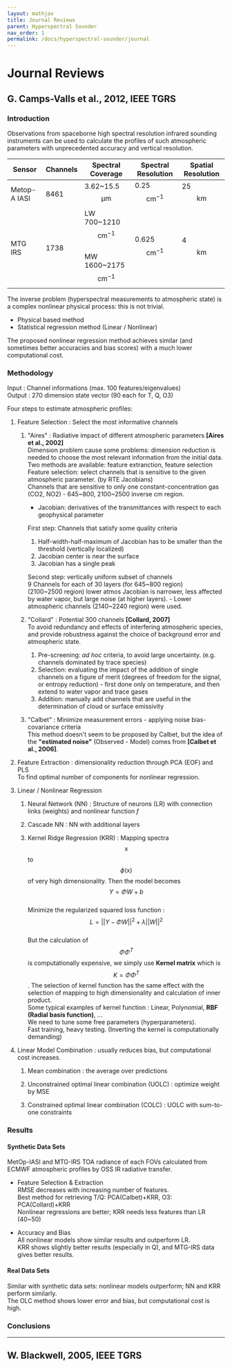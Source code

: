 ```yaml
---
layout: mathjax
title: Journal Reviews
parent: Hyperspectral Sounder
nav_order: 1
permalink: /docs/hyperspectral-sounder/journal
---
```


# Journal Reviews

## G. Camps-Valls et al., 2012, IEEE TGRS

### Introduction

Observations from spaceborne high spectral resolution infrared
sounding instruments can be used to calculate the profiles of
such atmospheric parameters with unprecedented accuracy and
vertical resolution.

|Sensor|Channels|Spectral Coverage|Spectral Resolution|Spatial Resolution|
|---|---|---|---|---|
|Metop-A IASI|8461|3.62~15.5 $$\mathrm{\mu m}$$|0.25 $$\mathrm{cm^{-1}}$$|25 $$\mathrm{km}$$|
|MTG IRS|1738|LW 700~1210 $$\mathrm{cm^{-1}}$$<br>MW 1600~2175 $$\mathrm{cm^{-1}}$$|0.625 $$\mathrm{cm^{-1}}$$|4 $$\mathrm{km}$$|

The inverse problem (hyperspectral measurements to atmospheric state) is a complex nonlinear physical process: this is not trivial.

 - Physical based method
 - Statistical regression method (Linear / Nonlinear)

The proposed nonlinear regression method achieves
similar (and sometimes better accuracies and bias scores) with
a much lower computational cost.

### Methodology

Input : Channel informations (max. 100 features/eigenvalues)  
Output : 270 dimension state vector (90 each for T, Q, O3)

Four steps to estimate atmospheric profiles:

1. Feature Selection : Select the most informative channels

    1. "Aires" : Radiative impact of different atmospheric parameters **[Aires et al., 2002]**  
        Dimension problem cause some problems: dimension reduction is needed to choose the most relevant information from the initial data.  
        Two methods are available: feature extranction, feature selection  
        Feature selection: select channels that is sensitive to the given atmospheric parameter. (by RTE Jacobians)  
        Channels that are sensitive to only one constant-concentration gas (CO2, NO2) - 645~800, 2100~2500 inverse cm region.  
        * Jacobian: derivatives of the transmittances with respect to each geophysical parameter  

        First step: Channels that satisfy some quality criteria  
        1. Half-width-half-maximum of Jacobian has to be smaller than the threshold (vertically localized)  
        2. Jacobian center is near the surface  
        3. Jacobian has a single peak  
        
        Second step: vertically uniform subset of channels  
        9 Channels for each of 30 layers (for 645~800 region)  
        (2100~2500 region) lower atmos Jacobian is narrower, less affected by water vapor, but large noise (at higher layers). - Lower atmospheric channels (2140~2240 region) were used.  

    2. "Collard" : Potential 300 channels  **[Collard, 2007]**  
        To avoid redundancy and effects of interfering atmospheric species, and provide robustness against the choice of background error and atmospheric state.  

        1. Pre-screening: *ad hoc* criteria, to avoid large uncertainty. (e.g. channels dominated by trace species)  
        2. Selection: evaluating the impact of the addition of single channels on a figure of merit (degrees of freedom for the signal, or entropy reduction) - first done only on temperature, and then extend to water vapor and trace gases  
        3. Addition: manually add channels that are useful in the determination of cloud or surface emissivity  
        
    3. "Calbet" : Minimize measurement errors - applying noise bias-covariance criteria  
        This method doesn't seem to be proposed by Calbet, but the idea of the **"estimated noise"** (Observed - Model) comes from **[Calbet et al., 2006]**.

2. Feature Extraction : dimensionality reduction through PCA (EOF) and PLS  
    To find optimal number of components for nonlinear regression.

3. Linear / Nonlinear Regression

    1. Neural Network (NN) : Structure of neurons (LR) with connection links (weights) and nonlinear function *f*  

    2. Cascade NN : NN with additional layers

    3. Kernel Ridge Regression (KRR) : Mapping spectra $$\mathrm{x}$$ to $$\phi ({\mathrm{x}})$$ of very high dimensionality. Then the model becomes  
        $$Y=\Phi W+b$$  
        Minimize the regularized squared loss function :  
        $$L = ||Y-\Phi W||^2 + \lambda ||W||^2$$  
        But the calculation of $$\Phi\Phi^T$$ is computationally expensive, we simply use **Kernel matrix** which is $$K = \Phi\Phi^T$$. The selection of kernel function has the same effect with the selection of mapping to high dimensionality and calculation of inner product.  
        Some typical examples of kernel function : Linear, Polynomial, **RBF (Radial basis function)**, ...  
        We need to tune some free parameters (hyperparameters).  
        Fast training, heavy testing. (Inverting the kernel is computationally demanding)

4. Linear Model Combination : usually reduces bias, but computational cost increases.

    1. Mean combination : the average over predictions

    2. Unconstrained optimal linear combination (UOLC) : optimize weight by MSE

    3. Constrained optimal linear combination (COLC) : UOLC with sum-to-one constraints

### Results

#### Synthetic Data Sets

MetOp-IASI and MTG-IRS TOA radiance of each FOVs calculated from ECMWF atmospheric profiles by OSS IR radiative transfer.

* Feature Selection & Extraction  
RMSE decreases with increasing number of features.  
Best method for retrieving T/Q: PCA(Calbet)+KRR, O3: PCA(Collard)+KRR  
Nonlinear regressions are better; KRR needs less features than LR (40~50)

* Accuracy and Bias  
All nonlinear models show similar results and outperform LR.  
KRR shows slightly better results (especially in Q), and MTG-IRS data gives better results.  

#### Real Data Sets

Similar with synthetic data sets: nonlinear models outperform; NN and KRR perform similarly.  
The OLC method shows lower error and bias, but computational cost is high.



### Conclusions



---

## W. Blackwell, 2005, IEEE TGRS

